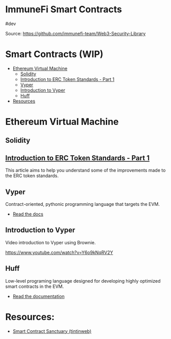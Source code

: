 # ImmuneFi Smart Contracts
#dev 

Source: https://github.com/immunefi-team/Web3-Security-Library

# Smart Contracts (WIP)

- [Ethereum Virtual Machine](#ethereum-virtual-machine)
  - [Solidity](#solidity)
  - [Introduction to ERC Token Standards - Part 1](#introduction-to-erc-token-standards---part-1)
  - [Vyper](#vyper)
  - [Introduction to Vyper](#introduction-to-vyper)
  - [Huff](#huff)
- [Resources](#resources)

# Ethereum Virtual Machine

## Solidity

## [Introduction to ERC Token Standards - Part 1](https://medium.com/immunefi/how-erc-standards-work-part-1-c9795803f459)
 
This article aims to help you understand some of the improvements made to the ERC token standards.

## Vyper
Contract-oriented, pythonic programming language that targets the EVM.

- [Read the docs](https://vyper.readthedocs.io/en/stable/)

## Introduction to Vyper

Video introduction to Vyper using Brownie.

https://www.youtube.com/watch?v=Y6o9kNqRV2Y

## Huff

Low-level programing language designed for developing highly optimized smart contracts in the EVM.

- [Read the documentation](https://docs.huff.sh)

# Resources:
- [Smart Contract Sanctuary (tintinweb)](https://github.com/tintinweb/smart-contract-sanctuary)
